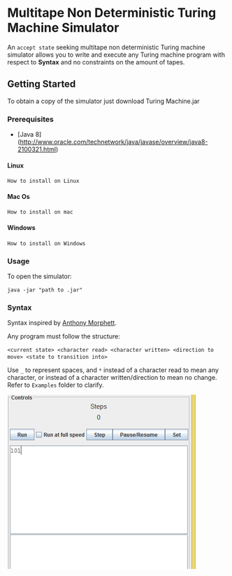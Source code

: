 # Multitape Non Deterministic Turing Machine Simulator
An ```accept state``` seeking multitape non deterministic Turing machine simulator allows you to write and execute any Turing machine program with respect to **Syntax** and no constraints on the amount of tapes.

## Getting Started
To obtain a copy of the simulator just download Turing Machine.jar

### Prerequisites
* [Java 8] (http://www.oracle.com/technetwork/java/javase/overview/java8-2100321.html)

#### Linux

```
How to install on Linux
```

#### Mac Os

```
How to install on mac
```

#### Windows

```
How to install on Windows
```

### Usage
To open the simulator:

```
java -jar "path to .jar"
```

### Syntax
Syntax inspired by [Anthony Morphett](http://morphett.info/turing/turing.html).

Any program must follow the structure:

 ```
 <current state> <character read> <character written> <direction to move> <state to transition into>
 ```
Use ```_``` to represent spaces, and ```*``` instead of a character read to mean any character, or instead of a character written/direction to mean no change. Refer to ```Examples``` folder to clarify.

![Alt text](Images/add_fitas.png?raw=true)
